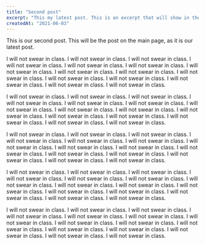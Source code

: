 ```yaml
---
title: "Second post"
excerpt: "This my latest post. This is an excerpt that will show in the post preview. Click to read more"
createdAt: "2021-06-03"
---
```

This is our second post. This will be the post on the main page, as it is our latest post.

I will not swear in class. I will not swear in class. I will not swear in class. I will not swear in class. I will not swear in class. 
I will not swear in class. I will not swear in class. I will not swear in class. I will not swear in class. I will not swear in class. 
I will not swear in class. I will not swear in class. I will not swear in class. I will not swear in class. I will not swear in class. 

I will not swear in class. I will not swear in class. I will not swear in class. I will not swear in class. I will not swear in class. 
I will not swear in class. I will not swear in class. I will not swear in class. I will not swear in class. I will not swear in class. 
I will not swear in class. I will not swear in class. I will not swear in class. I will not swear in class. I will not swear in class. 

I will not swear in class. I will not swear in class. I will not swear in class. I will not swear in class. I will not swear in class. 
I will not swear in class. I will not swear in class. I will not swear in class. I will not swear in class. I will not swear in class. 
I will not swear in class. I will not swear in class. I will not swear in class. I will not swear in class. I will not swear in class. 


I will not swear in class. I will not swear in class. I will not swear in class. I will not swear in class. I will not swear in class. 
I will not swear in class. I will not swear in class. I will not swear in class. I will not swear in class. I will not swear in class. 
I will not swear in class. I will not swear in class. I will not swear in class. I will not swear in class. I will not swear in class. 


I will not swear in class. I will not swear in class. I will not swear in class. I will not swear in class. I will not swear in class. 
I will not swear in class. I will not swear in class. I will not swear in class. I will not swear in class. I will not swear in class. 
I will not swear in class. I will not swear in class. I will not swear in class. I will not swear in class. I will not swear in class. 
